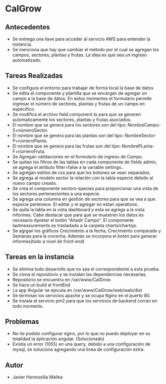 # CalGrow

## Antecedentes
- Se entrega una llave para acceder al servicio AWS para entender la instancia.
- Se menciona que hay que cambiar el método por el cual se agregan los campos, sectores, plantas y frutas. La idea es que sea un ingreso automatizado.

## Tareas Realizadas
- Se configura el entorno para trabajar de forma local la base de datos
- Se edita el componente y plantilla que se encargan de agregar un campo a la base de datos. En estos momentos el formulario permite ingresar el número de sectores, plantas y frutas de un campo en espécifico.
- Se modifica el archivo field.component.ts para que se generen automaticamente los sectores, plantas y frutas asociados.
- El nombre que se genera para los sectores son del tipo: NombreCampo-S+númeroSector.
- El nombre que se genera para las plantas son del tipo: NombreSector-P+númeroPlanta.
- El nombre que se genera para las frutas son del tipo: NombrePLanta-F+númeroFruta.
- Se Agregan validaciones en el formulario de ingreso de Campo.
- Se quitan los filtros de las tablas en cada componente de fields admin, se agrega el atributo filter=false a la variable settings..
- Se agregan estilos de css para que los botones se vean separados.
- Se agrega al modelo sector la relación con la tabla especie debido al nuevo campo creado.
- Se crea el componente sectors-species para proporcionar una vista de los sectores pertenecientes a una especie.
- Se agrega una columna en gestión de sectores para que se vea a que especie pertenece. El editar y el agregar no estan operativos.
- Se quita la tabla en la vista dashboard y esta se agrega a la vista informes. Cabe destacar que para que se muestren los datos es necesario Apretar el botón "Añadir Campo". El componente lastmeasurements es trasladado a la carpeta charts/chartsjs.
- Se agrgan los gráficos Crecimiento a la fecha, Crecimiento comparado y Semanas para la cocecha. Además se incorpora el botón para generar informes(todo a nivel de front-end)


## Tareas en la instancia
- Se elimina todo desarrollo que no sea el correspondiente a esta prueba.
- Se clona el repositorio y se instalan las dependencias necesarias.
- Repositorio se encuentra en /var/www/CalGrow.
- Se hace un build al frontEnd
- La app Angular se ejecuta en /var/www/CalGrow/web/web/dist
- Se terminan los servicios apache y se ocupa Nginx en el puerto 80.
- Se instala el servicio pm2 para que los servicios de backend corran en todo momento.


## Problemas
- No he podido configurar nginx, por lo que no puedo deployar en su totalidad la aplicación angular. (Solucionado)
- Existía un error (1055) en una query, debido a una configuración de mysql, se soluciona agregando una linea de configuración extra.

## Autor
- Javier Hermosilla Mallea